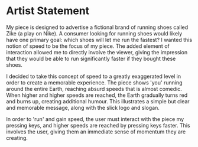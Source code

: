 # Artist Statement

My piece is designed to advertise a fictional brand of running shoes called Zike (a play on Nike).  A consumer looking for running shoes would likely have one primary goal: which shoes will let me run the fastest?  I wanted this notion of speed to be the focus of my piece.  The added element of interaction allowed me to directly involve the viewer, giving the impression that they would be able to run significantly faster if they bought these shoes.

I decided to take this concept of speed to a greatly exaggerated level in order to create a memorable experience.  The piece shows 'you' running around the entire Earth, reaching absurd speeds that is almost comedic.  When higher and higher speeds are reached, the Earth gradually turns red and burns up, creating additional humour.  This illustrates a simple but clear and memorable message, along with the slick logo and slogan.

In order to 'run' and gain speed, the user must interact with the piece my pressing keys, and higher speeds are reached by pressing keys faster.  This involves the user, giving them an immediate sense of momentum they are creating.